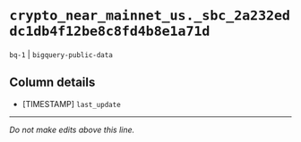 # `crypto_near_mainnet_us._sbc_2a232eddc1db4f12be8c8fd4b8e1a71d`
`bq-1` | `bigquery-public-data`

## Column details
* [TIMESTAMP] `last_update`

-------------------------------------------------------------------------------
*Do not make edits above this line.*
